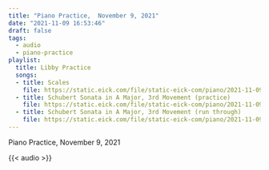 ```yaml
---
title: "Piano Practice,  November 9, 2021"
date: "2021-11-09 16:53:46"
draft: false
tags:
  - audio
  - piano-practice
playlist:
  title: Libby Practice
  songs:
  - title: Scales
    file: https://static.eick.com/file/static-eick-com/piano/2021-11-09-001.mp3
  - title: Schubert Sonata in A Major, 3rd Movement (practice)
    file: https://static.eick.com/file/static-eick-com/piano/2021-11-09-002.mp3
  - title: Schubert Sonata in A Major, 3rd Movement (run through)
    file: https://static.eick.com/file/static-eick-com/piano/2021-11-09-003.mp3
---
```

Piano Practice, November 9, 2021

<!--more-->

{{< audio >}}
